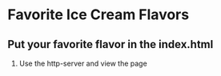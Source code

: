 # Favorite Ice Cream Flavors

## Put your favorite flavor in the index.html

1. Use the http-server and view the page

